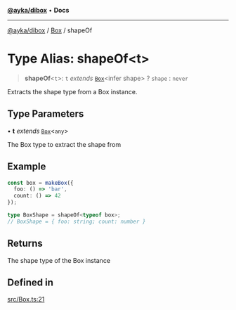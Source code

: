 [**@ayka/dibox**](../../../README.md) • **Docs**

***

[@ayka/dibox](../../../globals.md) / [Box](../README.md) / shapeOf

# Type Alias: shapeOf\<t\>

> **shapeOf**\<`t`\>: `t` *extends* [`Box`](../classes/Box.md)\<infer shape\> ? `shape` : `never`

Extracts the shape type from a Box instance.

## Type Parameters

• **t** *extends* [`Box`](../classes/Box.md)\<`any`\>

The Box type to extract the shape from

## Example

```ts
const box = makeBox({
  foo: () => 'bar',
  count: () => 42
});

type BoxShape = shapeOf<typeof box>;
// BoxShape = { foo: string; count: number }
```

## Returns

The shape type of the Box instance

## Defined in

[src/Box.ts:21](https://github.com/AndreyMork/dibox/blob/a4051a8bb2daf3e4608cc74f5ffa76c67223e300/src/Box.ts#L21)
